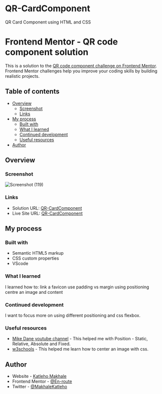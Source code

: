 # QR-CardComponent
QR Card Component using HTML and CSS

# Frontend Mentor - QR code component solution

This is a solution to the [QR code component challenge on Frontend Mentor](https://www.frontendmentor.io/challenges/qr-code-component-iux_sIO_H). Frontend Mentor challenges help you improve your coding skills by building realistic projects.

## Table of contents

- [Overview](#overview)
  - [Screenshot](#screenshot)
  - [Links](#links)
- [My process](#my-process)
  - [Built with](#built-with)
  - [What I learned](#what-i-learned)
  - [Continued development](#continued-development)
  - [Useful resources](#useful-resources)
- [Author](#author)

## Overview

### Screenshot

![Screenshot (119)](https://user-images.githubusercontent.com/95508620/174485564-c1176bba-6b5d-4d8e-ae42-8689fced3601.png)

### Links

- Solution URL: [QR-CardComponent](https://www.frontendmentor.io)
- Live Site URL: [QR-CardComponent](https://en-route.github.io/QR-CardComponent/)

## My process

### Built with

- Semantic HTML5 markup
- CSS custom properties
- VScode

### What I learned

I learned how to:
link a favicon
use padding vs margin
using positioning
centre an image and content

### Continued development

I want to focus more on using different positioning and css flexbox.

### Useful resources

- [Mike Dane youtube channel](https://youtu.be/_0Z1oNQ93W) - This helped me with Position - Static, Relative, Absolute and Fixed.
- [w3schools](https://howto/howto_css_image_center.asp) - This helped me learn how to center an image with css.

## Author

- Website - [Katleho Makhale](https://linkedin.com/in/katleho-makhale-6a58b5148)
- Frontend Mentor - [@En-route](https://www.frontendmentor.io/profile/yourusername)
- Twitter - [@MakhaleKatleho](https://www.twitter.com/MakhaleKatleho)
